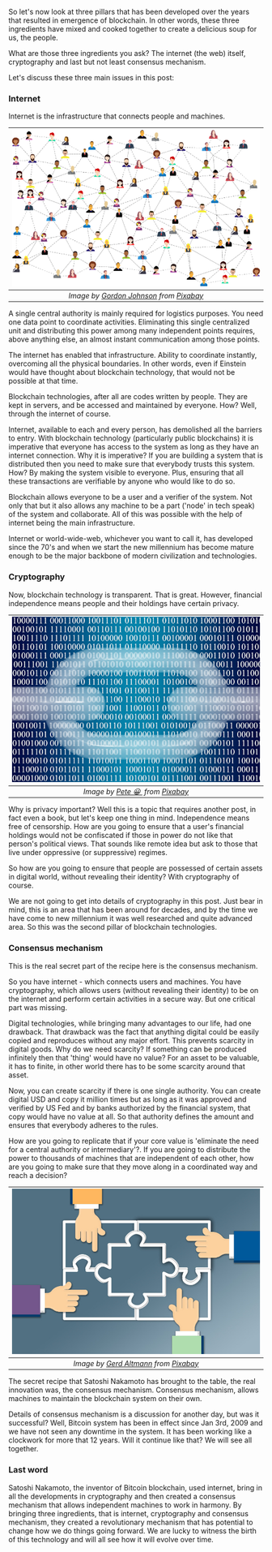 So let's now look at three pillars that has been developed over the years that resulted in emergence of blockchain. In other words, these three ingredients have mixed and cooked together to create a delicious soup for us, the people. 

What are those three ingredients you ask? The internet (the web) itself, cryptography and last but not least consensus mechanism. 

Let's discuss these three main issues in this post: 


### Internet
Internet is the infrastructure that connects people and machines. 

|![internet](/assets/social-media-3846597_800.png)| 
|:--:| 
| *Image by [Gordon Johnson](https://pixabay.com/users/gdj-1086657/) from [Pixabay](https://pixabay.com/)*|

A single central authority is mainly required for logistics purposes. You need one data point to coordinate activities. Eliminating this single centralized unit and distributing this power among many independent points requires, above anything else, an almost instant communication among those points.

The internet has enabled that infrastructure. Ability to coordinate instantly, overcoming all the physical boundaries. In other words, even if Einstein would have thought about blockchain technology, that would not be possible at that time.

Blockchain technologies, after all are codes written by people. They are kept in servers, and be accessed and maintained by everyone. How? Well, through the internet of course.

Internet, available to each and every person, has demolished all the barriers to entry. With blockchain technology (particularly public blockchains) it is imperative that everyone has access to the system as long as they have an internet connection. Why it is imperative? If you are building a system that is distributed then you need to make sure that everybody trusts this system. How? By making the system visible to everyone. Plus, ensuring that all these transactions are verifiable by anyone who would like to do so.

Blockchain allows everyone to be a user and a verifier of the system. Not only that but it also allows any machine to be a part ('node' in tech speak) of the system and collaborate. All of this was possible with the help of internet being  the main infrastructure.

Internet or world-wide-web, whichever you want to call it, has developed since the 70's and when we start the new millennium has become mature enough to be the major backbone of modern civilization and technologies.

### Cryptography
Now, blockchain technology is transparent. That is great. However, financial independence means people and their holdings have certain privacy. 

|![cryptography](/assets/blockchain-3944194_800.jpg)| 
|:--:| 
| *Image by [Pete 😀 ](https://pixabay.com/users/thedigitalartist-202249/) from [Pixabay](https://pixabay.com/)*|

Why is privacy important? Well this is a topic that requires another post, in fact even a book, but let's keep one thing in mind. Independence means free of censorship. How are you going to ensure that a user's financial holdings would not be confiscated if those in power do not like that person's political views. That sounds like remote idea but ask to those that live under oppressive (or suppressive) regimes.

So how are you going to ensure that people are possessed of certain assets in digital world, without revealing their identity? With cryptography of course. 

We are not going to get into details of cryptography in this post. Just bear in mind, this is an area that has been around for decades, and by the time we have come to new millennium it was well researched and quite advanced area. So this was the second pillar of blockchain technologies. 


### Consensus mechanism
This is the real secret part of the recipe here is the consensus mechanism. 

So you have internet - which connects users and machines. You have cryptography, which allows users (without revealing their identity) to be on the internet and perform certain activities in a secure way.  But one critical part was missing. 

Digital technologies, while bringing many advantages to our life, had one drawback. That drawback was the fact that anything digital could be easily copied and reproduces without any major effort. This prevents scarcity in digital goods. Why do we need scarcity? If something can be produced infinitely then that 'thing' would have no value? For an asset to be valuable, it has to finite, in other world there has to be some scarcity around that asset. 

Now, you can create scarcity if there is one single authority. You can create digital USD and copy it million times but as long as it was approved and verified by US Fed and by banks authorized by the financial system, that copy would have no value at all.  So that authority defines the amount and ensures that everybody adheres to the rules. 

How are you going to replicate that if your core value is 'eliminate the need for a central authority or intermediary'?. If you are going to distribute the power to thousands of machines that are independent of each other, how are you going to make sure that they move along in a coordinated way and reach a decision?

|![consensus_mechanism](/assets/hands-1697895_800.jpg)| 
|:--:| 
| *Image by [Gerd Altmann](https://pixabay.com/users/geralt-9301/) from [Pixabay](https://pixabay.com/)*|

The secret recipe that Satoshi Nakamoto has brought to the table, the real innovation was, the consensus mechanism. Consensus mechanism, allows machines to maintain the blockchain system on their own. 

Details of consensus mechanism is a discussion for another day, but was it successful? Well, Bitcoin system has been in effect since Jan 3rd, 2009 and we have not seen any downtime in the system. It has been working like a clockwork for more that 12 years. Will it continue like that? We will see all together. 

### Last word
Satoshi Nakamoto, the inventor of Bitcoin blockchain, used internet, bring in all the developments in cryptography and then created a consensus mechanism that allows independent machines to work in harmony. By bringing three ingredients, that is internet, cryptography and consensus mechanism, they created a revolutionary mechanism that has potential to change how we do things going forward. We are lucky to witness the birth of this technology and will all see how it will evolve over time. 
